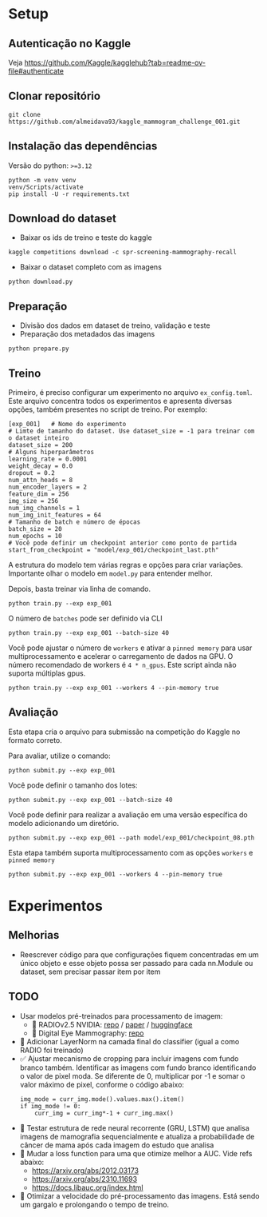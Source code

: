 # Setup
## Autenticação no Kaggle
Veja https://github.com/Kaggle/kagglehub?tab=readme-ov-file#authenticate 

## Clonar repositório
```
git clone https://github.com/almeidava93/kaggle_mammogram_challenge_001.git
```

## Instalação das dependências
Versão do python: `>=3.12`
```
python -m venv venv
venv/Scripts/activate
pip install -U -r requirements.txt
```

## Download do dataset
- Baixar os ids de treino e teste do kaggle
```
kaggle competitions download -c spr-screening-mammography-recall
```

- Baixar o dataset completo com as imagens
```
python download.py
```

## Preparação
- Divisão dos dados em dataset de treino, validação e teste
- Preparação dos metadados das imagens
```
python prepare.py
```

## Treino
Primeiro, é preciso configurar um experimento no arquivo `ex_config.toml`. Este arquivo concentra todos os experimentos e apresenta diversas opções, também presentes no script de treino. Por exemplo:
```
[exp_001]   # Nome do experimento
# Limte de tamanho do dataset. Use dataset_size = -1 para treinar com o dataset inteiro
dataset_size = 200          
# Alguns hiperparâmetros    
learning_rate = 0.0001
weight_decay = 0.0
dropout = 0.2
num_attn_heads = 8
num_encoder_layers = 2
feature_dim = 256
img_size = 256
num_img_channels = 1
num_img_init_features = 64
# Tamanho de batch e número de épocas
batch_size = 20
num_epochs = 10
# Você pode definir um checkpoint anterior como ponto de partida
start_from_checkpoint = "model/exp_001/checkpoint_last.pth"
```
A estrutura do modelo tem várias regras e opções para criar variações. Importante olhar o modelo em `model.py` para entender melhor.

Depois, basta treinar via linha de comando.
```
python train.py --exp exp_001
```

O número de `batches` pode ser definido via CLI
```
python train.py --exp exp_001 --batch-size 40
```

Você pode ajustar o número de `workers` e ativar a `pinned memory` para usar multiprocessamento e acelerar o carregamento de dados na GPU. O número recomendado de workers é `4 * n_gpus`. Este script ainda não suporta múltiplas gpus.
```
python train.py --exp exp_001 --workers 4 --pin-memory true
```

## Avaliação

Esta etapa cria o arquivo para submissão na competição do Kaggle no formato correto.

Para avaliar, utilize o comando:
```
python submit.py --exp exp_001
```

Você pode definir o tamanho dos lotes:
```
python submit.py --exp exp_001 --batch-size 40
```

Você pode definir para realizar a avaliação em uma versão específica do modelo adicionando um diretório.
```
python submit.py --exp exp_001 --path model/exp_001/checkpoint_08.pth
```

Esta etapa também suporta multiprocessamento com as opções `workers` e `pinned memory`
```
python submit.py --exp exp_001 --workers 4 --pin-memory true
``` 

# Experimentos
## Melhorias
- Reescrever código para que configurações fiquem concentradas em um único objeto e esse objeto possa ser passado para cada nn.Module ou dataset, sem precisar passar item por item

## TODO
- Usar modelos pré-treinados para processamento de imagem:
    - 🔲 RADIOv2.5 NVIDIA: [repo](https://github.com/NVlabs/RADIO) / [paper](https://arxiv.org/abs/2412.07679) / [huggingface](https://huggingface.co/collections/nvidia/radio-669f77f1dd6b153f007dd1c6)
    - 🔲 Digital Eye Mammography: [repo](https://github.com/cbddobvyz/digitaleye-mammography)
- 🔲 Adicionar LayerNorm na camada final do classifier (igual a como RADIO foi treinado)
- ✅ Ajustar mecanismo de cropping para incluir imagens com fundo branco também. Identificar as imagens com fundo branco identificando o valor de pixel moda. Se diferente de 0, multiplicar por -1 e somar o valor máximo de pixel, conforme o código abaixo:
    ```
    img_mode = curr_img.mode().values.max().item()
    if img_mode != 0:
        curr_img = curr_img*-1 + curr_img.max()
    ```
- 🔲 Testar estrutura de rede neural recorrente (GRU, LSTM) que analisa imagens de mamografia sequencialmente e atualiza a probabilidade de câncer de mama após cada imagem do estudo que analisa
- 🔲 Mudar a loss function para uma que otimize melhor a AUC. Vide refs abaixo:
    - https://arxiv.org/abs/2012.03173
    - https://arxiv.org/abs/2310.11693
    - https://docs.libauc.org/index.html
- 🔲 Otimizar a velocidade do pré-processamento das imagens. Está sendo um gargalo e prolongando o tempo de treino.